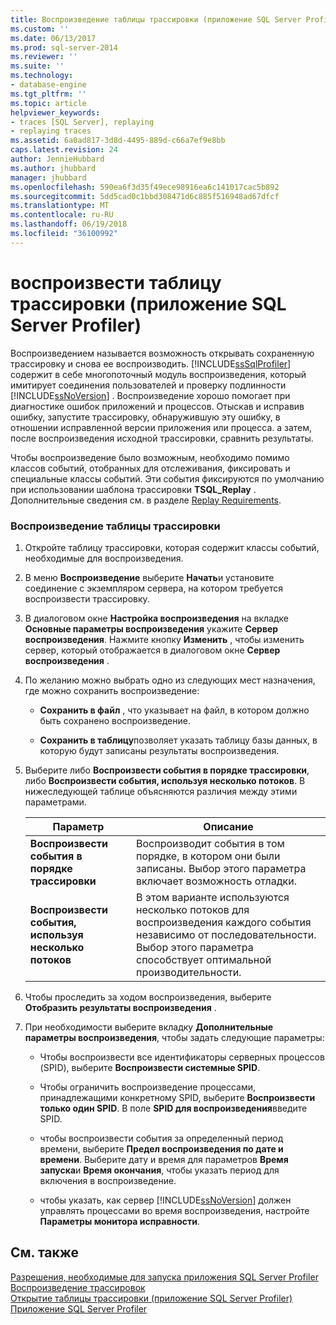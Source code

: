 ```yaml
---
title: Воспроизведение таблицы трассировки (приложение SQL Server Profiler) | Документы Microsoft
ms.custom: ''
ms.date: 06/13/2017
ms.prod: sql-server-2014
ms.reviewer: ''
ms.suite: ''
ms.technology:
- database-engine
ms.tgt_pltfrm: ''
ms.topic: article
helpviewer_keywords:
- traces [SQL Server], replaying
- replaying traces
ms.assetid: 6a0ad817-3d8d-4495-889d-c66a7ef9e8bb
caps.latest.revision: 24
author: JennieHubbard
ms.author: jhubbard
manager: jhubbard
ms.openlocfilehash: 590ea6f3d35f49ece98916ea6c141017cac5b892
ms.sourcegitcommit: 5dd5cad0c1bbd308471d6c885f516948ad67dfcf
ms.translationtype: MT
ms.contentlocale: ru-RU
ms.lasthandoff: 06/19/2018
ms.locfileid: "36100992"
---
```

# <a name="replay-a-trace-table-sql-server-profiler"></a>воспроизвести таблицу трассировки (приложение SQL Server Profiler)
  Воспроизведением называется возможность открывать сохраненную трассировку и снова ее воспроизводить. [!INCLUDE[ssSqlProfiler](../../includes/sssqlprofiler-md.md)] содержит в себе многопоточный модуль воспроизведения, который имитирует соединения пользователей и проверку подлинности [!INCLUDE[ssNoVersion](../../includes/ssnoversion-md.md)] . Воспроизведение хорошо помогает при диагностике ошибок приложений и процессов. Отыскав и исправив ошибку, запустите трассировку, обнаружившую эту ошибку, в отношении исправленной версии приложения или процесса. а затем, после воспроизведения исходной трассировки, сравнить результаты.  
  
 Чтобы воспроизведение было возможным, необходимо помимо классов событий, отобранных для отслеживания, фиксировать и специальные классы событий. Эти события фиксируются по умолчанию при использовании шаблона трассировки **TSQL_Replay** . Дополнительные сведения см. в разделе [Replay Requirements](replay-requirements.md).  
  
### <a name="to-replay-a-trace-table"></a>Воспроизведение таблицы трассировки  
  
1.  Откройте таблицу трассировки, которая содержит классы событий, необходимые для воспроизведения.  
  
2.  В меню **Воспроизведение** выберите **Начать**и установите соединение с экземпляром сервера, на котором требуется воспроизвести трассировку.  
  
3.  В диалоговом окне **Настройка воспроизведения** на вкладке **Основные параметры воспроизведения** укажите **Сервер воспроизведения**. Нажмите кнопку **Изменить** , чтобы изменить сервер, который отображается в диалоговом окне **Сервер воспроизведения** .  
  
4.  По желанию можно выбрать одно из следующих мест назначения, где можно сохранить воспроизведение:  
  
    -   **Сохранить в файл** , что указывает на файл, в котором должно быть сохранено воспроизведение.  
  
    -   **Сохранить в таблицу**позволяет указать таблицу базы данных, в которую будут записаны результаты воспроизведения.  
  
5.  Выберите либо **Воспроизвести события в порядке трассировки**, либо **Воспроизвести события, используя несколько потоков**. В нижеследующей таблице объясняются различия между этими параметрами.  
  
    |Параметр|Описание|  
    |------------|-----------------|  
    |**Воспроизвести события в порядке трассировки**|Воспроизводит события в том порядке, в котором они были записаны. Выбор этого параметра включает возможность отладки.|  
    |**Воспроизвести события, используя несколько потоков**|В этом варианте используются несколько потоков для воспроизведения каждого события независимо от последовательности. Выбор этого параметра способствует оптимальной производительности.|  
  
6.  Чтобы проследить за ходом воспроизведения, выберите **Отобразить результаты воспроизведения** .  
  
7.  При необходимости выберите вкладку **Дополнительные параметры воспроизведения**, чтобы задать следующие параметры:  
  
    -   Чтобы воспроизвести все идентификаторы серверных процессов (SPID), выберите **Воспроизвести системные SPID**.  
  
    -   Чтобы ограничить воспроизведение процессами, принадлежащими конкретному SPID, выберите **Воспроизвести только один SPID**. В поле **SPID для воспроизведения**введите SPID.  
  
    -   чтобы воспроизвести события за определенный период времени, выберите **Предел воспроизведения по дате и времени**. Выберите дату и время для параметров **Время запуска**и **Время окончания**, чтобы указать период для включения в воспроизведение.  
  
    -   чтобы указать, как сервер [!INCLUDE[ssNoVersion](../../includes/ssnoversion-md.md)] должен управлять процессами во время воспроизведения, настройте **Параметры монитора исправности**.  
  
## <a name="see-also"></a>См. также  
 [Разрешения, необходимые для запуска приложения SQL Server Profiler](sql-server-profiler.md)   
 [Воспроизведение трассировок](replay-traces.md)   
 [Открытие таблицы трассировки (приложение SQL Server Profiler)](open-a-trace-table-sql-server-profiler.md)   
 [Приложение SQL Server Profiler](sql-server-profiler.md)  
  
  